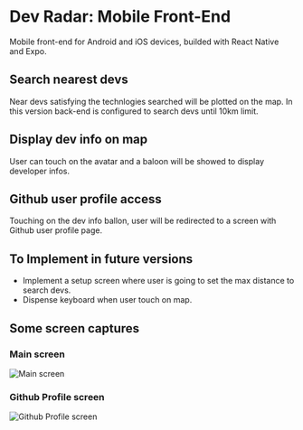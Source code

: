 # Dev Radar: Mobile Front-End
Mobile front-end for Android and iOS devices, builded with React Native and Expo.

## Search nearest devs
Near devs satisfying the technlogies searched will be plotted on the map. In this version back-end is configured to search devs until 10km limit. 

## Display dev info on map
User can touch on the avatar and a baloon will be showed to display developer infos. 

## Github user profile access
Touching on the dev info ballon, user will be redirected to a screen with Github user profile page.

## To Implement in future versions
- Implement a setup screen where user is going to set the max distance to search devs.
- Dispense keyboard when user touch on map.

## Some screen captures

### Main screen
![](https://github.com/ivanseibel/images/blob/master/dev-radar/mobile-front-end-search.png "Main screen")

### Github Profile screen 
![](https://github.com/ivanseibel/images/blob/master/dev-radar/mobile-front-end-gitprofile.png "Github Profile screen")